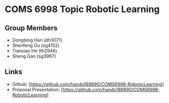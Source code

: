 # COMS 6998 Topic Robotic Learning

## Group Members
- Dongbing Han (dh3071)
- Shenfeng Gu (sg4152)
- Tianxiao He (th2946)
- Sheng Gao (sg3967)

## Links
- Github: [https://github.com/hando189890/COMS6998-RoboticLearning]
- Proposal Presentation: [https://github.com/hando189890/COMS6998-RoboticLearning]
